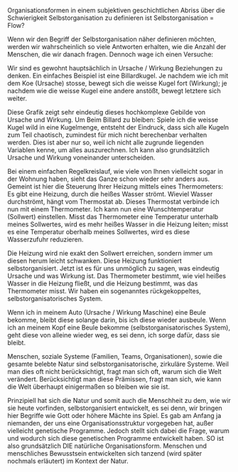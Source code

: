 Organisationsformen in einem subjektiven geschichtlichen Abriss
über die Schwierigkeit Selbstorganisation zu definieren
ist Selbstorganisation = Flow?

Wenn wir den Begriff der Selbstorganisation näher definieren möchten, werden wir wahrscheinlich so viele Antworten erhalten, wie die Anzahl der Menschen, die wir danach fragen. Dennoch wage ich einen Versuche:

Wir sind es gewohnt hauptsächlich in Ursache / Wirkung Beziehungen zu denken. Ein einfaches Beispiel ist eine Billardkugel. Je nachdem wie ich mit dem Koe (Ursache) stosse, bewegt sich die weisse Kugel fort (Wirkung); je nachdem wie die weisse Kugel eine andere anstößt, bewegt letztere sich weiter.

Diese Grafik zeigt sehr eindeutig dieses hochkomplexe Gebilde von Ursache und Wirkung. Um Beim Billard zu bleiben: Spiele ich die weisse Kugel wild in eine Kugelmenge, entsteht der Eindruck, dass sich alle Kugeln zum Teil chaotisch, zumindest für mich nicht berechenbar verhalten werden. Dies ist aber nur so, weil ich nicht alle zugrunde liegenden Variablen kenne, um alles auszurechnen. Ich kann also grundsätzlich Ursache und Wirkung voneinander unterscheiden.

Bei einem einfachen Regelkreislauf, wie viele von Ihnen vielleicht sogar in der Wohnung haben, sieht das Ganze schon wieder sehr anders aus. Gemeint ist hier die Steuerung Ihrer Heizung mittels eines Thermometers:
Es gibt eine Heizung, durch die heißes Wasser strömt. Wieviel Wasser durchströmt, hängt vom Thermostat ab. Dieses Thermostat verbinde ich nun mit einem Thermometer. Ich kann nun eine Wunschtemperatur (Sollwert) einstellen. Misst das Thermometer eine Temperatur unterhalb meines Sollwertes, wird es mehr heißes Wasser in die Heizung leiten; misst es eine Temperatur oberhalb meines Sollwertes, wird es diese Wasserzufuhr reduzieren.

Die Heizung wird nie exakt den Sollwert erreichen, sondern immer um diesen herum leicht schwanken. Diese Heizung funktioniert selbstorganisiert. Jetzt ist es für uns unmöglich zu sagen, was eindeutig Ursache und was Wirkung ist. Das Thermometer bestimmt, wie viel heißes Wasser in die Heizung fließt, und die Heizung bestimmt, was das Thermometer misst. Wir haben ein sogenanntes rückgekoppeltes, selbstorganisatorisches System.

Wenn ich in meinem Auto (Ursache / Wirkung Maschine) eine Beule bekomme, bleibt diese solange darin, bis ich diese wieder ausbeule. Wenn ich an meinem Kopf eine Beule bekomme (selbstorganisatorisches System), geht diese von alleine wieder weg, es sei denn, ich sorge dafür, dass sie bleibt.

Menschen, soziale Systeme (Familien, Teams, Organisationen), sowie die gesamte belebte Natur sind selbstorganisatorische, zirkuläre Systeme. Weil man dies oft nicht berücksichtigt, fragt man sich oft, warum sich die Welt verändert. Berücksichtigt man diese Prämissen, fragt man sich, wie kann die Welt überhaupt einigermaßen so bleiben wie sie ist.



Prinzipiell hat sich die Natur und somit auch die Menschheit zu dem, wie wir sie heute vorfinden, selbstorganisiert entwickelt, es sei denn, wir bringen hier Begriffe wie Gott oder höhere Mächte ins Spiel.  Es gab am Anfang ja niemanden, der uns eine Organisationsstruktur vorgegeben hat, außer vielleicht genetische Programme. Jedoch stellt sich dabei die Frage, warum und wodurch sich diese genetischen Programme entwickelt haben. SO ist also grundsätzlich DIE natürliche Organisationsform. Menschen und menschliches Bewusstsein entwickelten sich tanzend (wird später nochmals erläutert) im Kontext der Natur.
